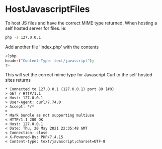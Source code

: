 # HostJavascriptFiles

To host JS files and have the correct MIME type returned. When hosting a self hosted server for files. 
ie: 
```bash
php -s 127.0.0.1
```

Add another file 'index.php' with the contents

```bash
<?php
header("Content-Type: text/javascript");
?>
```

This will set the correct mime type for Javascript
Curl to the self hosted sites returns
```
* Connected to 127.0.0.1 (127.0.0.1) port 80 (#0)
> GET / HTTP/1.1
> Host: 127.0.0.1
> User-Agent: curl/7.74.0
> Accept: */*
> 
* Mark bundle as not supporting multiuse
< HTTP/1.1 200 OK
< Host: 127.0.0.1
< Date: Thu, 20 May 2021 22:35:48 GMT
< Connection: close
< X-Powered-By: PHP/7.4.15
< Content-type: text/javascript;charset=UTF-8
```
